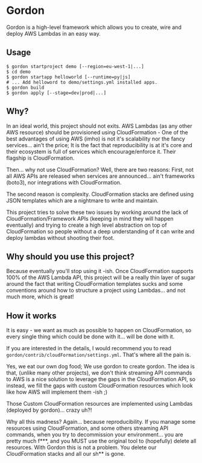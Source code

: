 Gordon
=========

Gordon is a high-level framework which allows you to create, wire and deploy AWS Lambdas in an easy way.

Usage
------
```shell
$ gordon startproject demo [--region=eu-west-1|...]
$ cd demo
$ gordon startapp helloworld [--runtime=py|js]
# ... Add helloword to demo/settings.yml installed apps.
$ gordon build
$ gordon apply [--stage=dev|prod|...]
```


Why?
------
In an ideal world, this project should not exits. AWS Lambdas (as any other AWS resource) should be provisioned using CloudFormation - One of the best advantages of using AWS (imho) is not it's scalability nor the fancy services... ain't the price; It is the fact that reproducibility is at it's core and their ecosystem is full of services which encourage/enforce it. Their flagship is CloudFormation.

Then... why not use CloudFormation? Well, there are two reasons: First, not all AWS APIs are released when services are announced... ain't frameworks (boto3), nor integrations with CloudFormation.

The second reason is complexity. CloudFormation stacks are defined using JSON templates which are a nightmare to write and maintain.

This project tries to solve these two issues by working around the lack of CloudFormation/Framework APIs (keeping in mind they will happen eventually) and trying to create a high level abstraction on top of CloudFormation so people without a deep understanding of it can write and deploy lambdas without shooting their foot.


Why should you use this project?
-----------------------------------
Because eventually you'll stop using it -ish. Once CloudFormation supports 100% of the AWS Lambda API, this project will be a really thin layer of sugar around the fact that writing CloudFormation templates sucks and some conventions around how to structure a project using Lambdas... and not much more, which is great!


How it works
-------------
It is easy - we want as much as possible to happen on CloudFormation, so every single thing which could be done with it... will be done with it.

If you are interested in the details, I would recommend you to read ``gordon/contrib/cloudFormation/settings.yml``. That's where all the pain is.

Yes, we eat our own dog food; We use gordon to create gordon. The idea is that, (unlike many other projects), we don't think streaming API commands to AWS is a nice solution to leverage the gaps in the CloudFormation API, so instead, we fill the gaps with custom CloudFormation resources which look like how AWS will implement them -ish ;)

Those Custom CloudFormation resources are implemented using Lambdas (deployed by gordon)... crazy uh?!

Why all this madness? Again... because reproducibility. If you manage some resources using CloudFormation, and some others streaming API commands, when you try to decommission your environment... you are pretty much f***, and you MUST use the original tool to (hopefully) delete all resources. With Gordon this is not a problem. You delete our CloudFormation stacks and all our sh** is gone.
